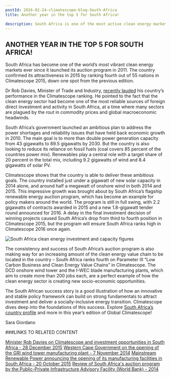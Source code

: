 ```yaml
---
postId: 2016-02-24-climatescope-blog-South-Africa
title: Another year in the top 5 for South Africa!

description: South Africa is one of the most active clean energy markets. Read this post to find out more.
---
```

## ANOTHER YEAR IN THE TOP 5 FOR SOUTH AFRICA!

South Africa has become one of the world’s most vibrant clean energy markets ever since it launched its auction program in 2011. The country confirmed its attractiveness in 2015 by ranking fourth out of 55 nations in Climatescope 2015, down one spot from the previous edition.

Dr Rob Davies, Minister of Trade and Industry, [recently lauded](http://www.sanews.gov.za/features/south-africa-open-business) his country’s performance in the Climatescope ranking. He pointed to the fact that the clean energy sector had become one of the most reliable sources of foreign direct investment and activity in South Africa, at a time where many sectors are plagued by the rout in commodity prices and global macroeconomic headwinds.

South Africa’s government launched an ambitious plan to address the power shortages and reliability issues that have held back economic growth in 2010. The main goal is to more than double power generation capacity from 43 gigawatts to 89.5 gigawatts by 2030. But the country is also looking to reduce its reliance on fossil fuels (coal covers 85 percent of the countries power mix). Renewables play a central role with a target share of 20 percent in the total mix, including 9.2 gigawatts of wind and 8.4 gigawatts of solar PV. 

Climatescope shows that the country is able to deliver these ambitious goals. The country installed just under a gigawatt of new solar capacity in 2014 alone, and around half a megawatt of onshore wind in both 2014 and 2015. This impressive growth was brought about by South Africa’s flagship renewable energy auction program, which has become an example for policy makers around the world. The program is still in full swing, with 2.2 gigawatts of contracts awarded in 2015 and a new 1.8-gigawatt tender round announced for 2016. A delay in the final investment decision of winning projects caused South Africa’s drop from third to fourth position in Climatescope 2015, but the program will ensure South Africa ranks high in Climatescope 2016 once again. 

![South Africa clean energy investment and capacity figures](climatescope.org/app/assets/images/content/CS2016_Africa_fig3b.png)

The consistency and success of South Africa’s auction program is also making way for an increasing amount of the clean energy value chain to be located in the country – South Africa ranks fourth on Parameter III “Low Carbon Business and Clean Energy Value Chains” in Climatescope. The DCD onshore wind tower and the I-WEC blade manufacturing plants, which aim to create more than 200 jobs each, are a perfect example of how the clean energy sector is creating new socio-economic opportunities. 

The South African success story is a good illustration of how an innovative and stable policy framework can build on strong fundamentals to attract investment and deliver a socially-inclusive energy transition. Climatescope dives deep into the foundations of this success. Explore [South Africa’s country profile](http://global-climatescope.org/en/country/south-africa/#/details) and more in this year’s edition of Global Climatescope!

Sara Giordano

###LINKS TO RELATED CONTENT

[Minister Rob Davies on Climatescope and investment opportunities in South Africa - 28 December 2015](http://www.sanews.gov.za/features/south-africa-open-business)
[Western Cape Government on the opening of the GRI wind tower manufacturing plant - 7 November 2014](https://www.westerncape.gov.za/speech/gri-south-africa-opens-new-wind-tower-mast-manufacturing-plant)
[Mainstream Renewable Power announcing the opening of its manufacturing facilities in South Africa - 20 October 2015](http://mainstreamrp.com/mainstream-renewable-power-to-take-delivery-of-south-africas-largest-locally-manufactured-wind-turbine-tower-order/)
[Review of South Africa's auction program by the Public-Private Infrastructure Advisory Facility (World Bank) - 2014](http://www.gsb.uct.ac.za/files/PPIAFReport.pdf)
